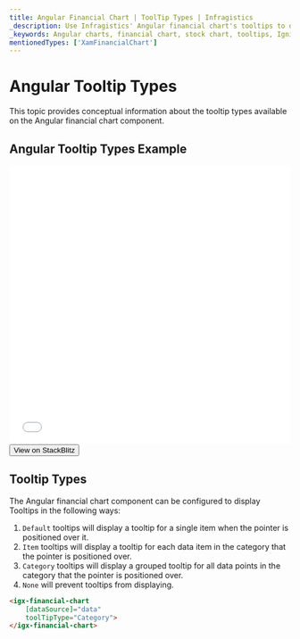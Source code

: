 ```yaml
---
title: Angular Financial Chart | ToolTip Types | Infragistics
_description: Use Infragistics' Angular financial chart's tooltips to display important data. View our Ignite UI for Angular graph tutorials!
_keywords: Angular charts, financial chart, stock chart, tooltips, Ignite UI for Angular, Infragistics
mentionedTypes: ['XamFinancialChart']
---
```


# Angular Tooltip Types

This topic provides conceptual information about the tooltip types available on the Angular financial chart component.

## Angular Tooltip Types Example

<div class="sample-container loading" style="height: 500px">
    <iframe id="financial-chart-tooltip-types-iframe" src='{environment:dvDemosBaseUrl}/charts/financial-chart-tooltip-types' width="100%" height="100%" seamless frameBorder="0" onload="onXPlatSampleIframeContentLoaded(this);"></iframe>
</div>
<div>
    <button data-localize="stackblitz" class="stackblitz-btn"   data-iframe-id="financial-chart-tooltip-types-iframe" data-demos-base-url="{environment:dvDemosBaseUrl}">View on StackBlitz
    </button>


</div>
<div class="divider--half"></div>

## Tooltip Types

The Angular financial chart component can be configured to display Tooltips in the following ways:

1.  `Default` tooltips will display a tooltip for a single item when the pointer is positioned over it.
2.  `Item` tooltips will display a tooltip for each data item in the category that the pointer is positioned over.
3.  `Category` tooltips will display a grouped tooltip for all data points in the category that the pointer is positioned over.
4.  `None` will prevent tooltips from displaying.

```html
<igx-financial-chart
    [dataSource]="data"
    toolTipType="Category">
</igx-financial-chart>
```
